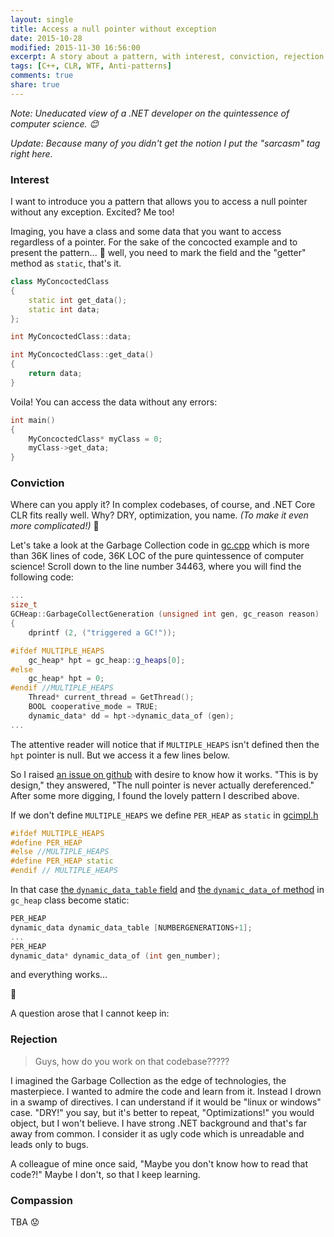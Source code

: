 ```yaml
---
layout: single
title: Access a null pointer without exception
date: 2015-10-28
modified: 2015-11-30 16:56:00
excerpt: A story about a pattern, with interest, conviction, rejection and compassion in the end.
tags: [C++, CLR, WTF, Anti-patterns]
comments: true
share: true
---
```


_Note: Uneducated view of a .NET developer on the quintessence of computer science. :blush:_

_Update: Because many of you didn't get the notion I put the "sarcasm" tag right here._

### Interest

I want to introduce you a pattern that allows you to access a null pointer without any exception. Excited? Me too!

Imaging, you have a class and some data that you want to access regardless of a pointer. For the sake of the concocted example and to present the pattern... :grimacing: well, you need to mark the field and the "getter" method as `static`, that's it.

```cpp
class MyConcoctedClass
{
	static int get_data();
	static int data;
};

int MyConcoctedClass::data;

int MyConcoctedClass::get_data()
{
	return data;
}
```

Voila! You can access the data without any errors:

```cpp
int main()
{
	MyConcoctedClass* myClass = 0;
	myClass->get_data;
}
```

### Conviction

Where can you apply it? In complex codebases, of course, and .NET Core CLR fits really well. Why? DRY, optimization, you name. _(To make it even more complicated!)_ :japanese_ogre:

Let's take a look at the Garbage Collection code in [gc.cpp][gc.cpp] which is more than 36K lines of code, 36K LOC of the pure quintessence of computer science! Scroll down to the line number 34463, where you will find the following code:

```cpp
...
size_t
GCHeap::GarbageCollectGeneration (unsigned int gen, gc_reason reason)
{
    dprintf (2, ("triggered a GC!"));

#ifdef MULTIPLE_HEAPS
    gc_heap* hpt = gc_heap::g_heaps[0];
#else
    gc_heap* hpt = 0;
#endif //MULTIPLE_HEAPS
    Thread* current_thread = GetThread();
    BOOL cooperative_mode = TRUE;
    dynamic_data* dd = hpt->dynamic_data_of (gen);
...
```

The attentive reader will notice that if `MULTIPLE_HEAPS` isn't defined then the `hpt` pointer is null. But we access it a few lines below.

So I raised [an issue on github][issue] with desire to know how it works. "This is by design," they answered, "The null pointer is never actually dereferenced." After some more digging, I found the lovely pattern I described above.

If we don't define `MULTIPLE_HEAPS` we define `PER_HEAP` as `static` in [gcimpl.h][gcimpl.h]

```cpp
#ifdef MULTIPLE_HEAPS
#define PER_HEAP
#else //MULTIPLE_HEAPS
#define PER_HEAP static
#endif // MULTIPLE_HEAPS
```

In that case [the `dynamic_data_table` field][gcpriv.h-static] and [the `dynamic_data_of` method][gcpriv.h-static-method] in `gc_heap` class become static:

```cpp
PER_HEAP
dynamic_data dynamic_data_table [NUMBERGENERATIONS+1];
...
PER_HEAP
dynamic_data* dynamic_data_of (int gen_number);
```

and everything works...

:see_no_evil:

A question arose that I cannot keep in:

### Rejection

> Guys, how do you work on that codebase?????

I imagined the Garbage Collection as the edge of technologies, the masterpiece. I wanted to admire the code and learn from it. Instead I drown in a swamp of directives. I can understand if it would be "linux or windows" case. "DRY!" you say, but it's better to repeat, "Optimizations!" you would object, but I won't believe. I have strong .NET background and that's far away from common. I consider it as ugly code which is unreadable and leads only to bugs.

A colleague of mine once said, "Maybe you don't know how to read that code?!" Maybe I don't, so that I keep learning.

### Compassion

TBA :worried:

  [gc.cpp]: https://raw.githubusercontent.com/dotnet/coreclr/release/1.0.0-rc1/src/gc/gc.cpp
  [issue]: https://github.com/dotnet/coreclr/issues/1860
  [gcimpl.h]: https://github.com/dotnet/coreclr/blob/release/1.0.0-rc1/src/gc/gcimpl.h#L22
  [gcpriv.h-static]: https://github.com/dotnet/coreclr/blob/release/1.0.0-rc1/src/gc/gcpriv.h#L3431
  [gcpriv.h-static-method]: https://github.com/dotnet/coreclr/blob/release/1.0.0-rc1/src/gc/gcpriv.h#L1895
